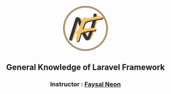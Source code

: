 <div align="center">
<img src="https://github.com/faysalNeon/laravel/blob/master/logo.png" width="120" height="120"/>

## General Knowledge of Laravel Framework
### Instructor : [Faysal Neon](https://faysalneon.github.io)

</div>
